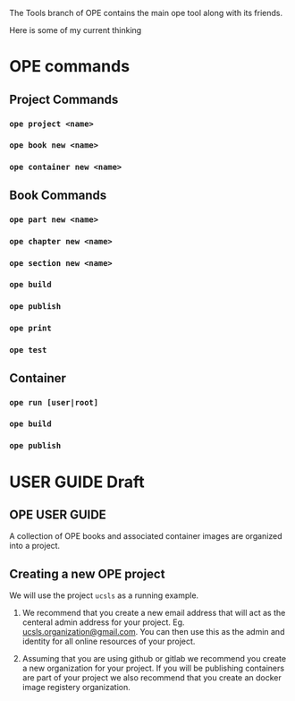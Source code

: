The Tools branch of OPE contains the main ope tool along with its friends.

Here is some of my current thinking

# OPE commands

## Project Commands

### `ope project <name>`

### `ope book new <name>`

### `ope container new <name>`

## Book Commands

### `ope part new <name>`

### `ope chapter new <name>`

### `ope section new <name>`

### `ope build`

### `ope publish`

### `ope print`

### `ope test`

## Container 

### `ope run [user|root]`

### `ope build`

### `ope publish`


# USER GUIDE Draft

## OPE USER GUIDE

A collection of OPE books and associated container images are organized into a project.

## Creating a new OPE project

We will use the project `ucsls` as a running example.

1. We recommend that you create a new email address that will act as the centeral admin address for your project.  Eg. ucsls.organization@gmail.com.  You can then use this as the admin and identity for all online resources of your project.

2. Assuming that you are using github or gitlab we recommend you create a new organization for your project.  If you will be publishing containers are part of your project we also recommend that you create an docker image registery organization.

